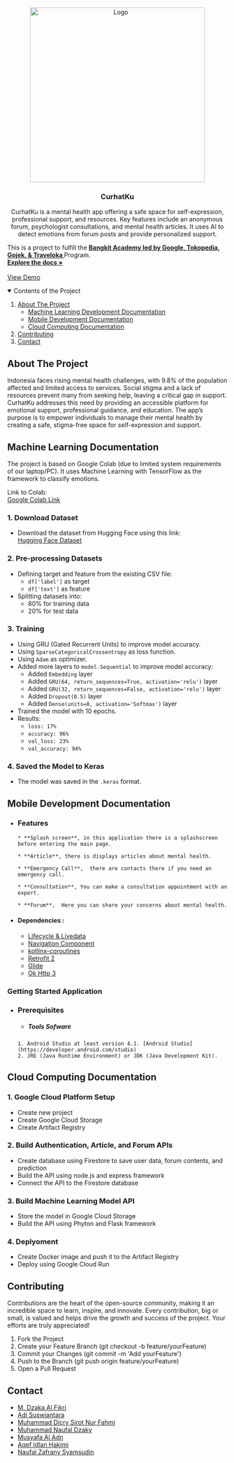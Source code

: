 
<br />
<p align="center">
  <a href="https://github.com/DzakaAl/CurhatKu">
    <img src="https://imgur.com/coJdGOZ" width='400dp' alt="Logo" >
  </a>

  <h3 align="center">CurhatKu</h3>

  <p align="center">
    CurhatKu is a mental health app offering a safe space for self-expression, professional support, and resources. Key features include an anonymous forum, psychologist consultations, and mental health articles. It uses AI to detect emotions from forum posts and provide personalized support.

   This is a project to fulfill the  <a href="https://grow.google/intl/id_id/bangkit/"><strong>Bangkit Academy led by Google, Tokopedia, Gojek, & Traveloka </strong></a>
   Program.
    <br />
    <a href="https://github.com/DzakaAl/CurhatKu"><strong>Explore the docs »</strong></a>
    <br />
    <br />
    <a href="https://github.com/DzakaAl/CurhatKu">View Demo</a>
  </p>
</p>

<details open="open">
  <summary>Contents of the Project</summary>
  <ol>
    <li>
      <a href="#about-the-project">About The Project</a>
      <ul>
        <li><a href="#machine-learning-documentation">Machine Learning Development Documentation</a></li>
        <li><a href="#mobile-development-documentation">Mobile Development Documentation</a></li>
        <li><a href="#cloud-computing-documentation">Cloud Computing Documentation</a></li>
      </ul>
    </li>
    <li><a href="#contributing">Contributing</a></li>
    <li><a href="#contact">Contact</a></li>
  </ol>
</details>

## About The Project

Indonesia faces rising mental health challenges, with 9.8% of the population affected and limited access to services. Social stigma and a lack of resources prevent many from seeking help, leaving a critical gap in support. CurhatKu addresses this need by providing an accessible platform for emotional support, professional guidance, and education. The app’s purpose is to empower individuals to manage their mental health by creating a safe, stigma-free space for self-expression and support.

## Machine Learning Documentation

The project is based on Google Colab (due to limited system requirements of our laptop/PC). It uses Machine Learning with TensorFlow as the framework to classify emotions.

Link to Colab:  
[Google Colab Link](https://colab.research.google.com/drive/1g_BbxB5QX2NYm4iZ8JkMhMbG0Ahtbz25?usp=sharing)

### 1. Download Dataset
  - Download the dataset from Hugging Face using this link:  
  [Hugging Face Dataset](https://huggingface.co/datasets/elvanromp/emosi)

### 2. Pre-processing Datasets
  - Defining target and feature from the existing CSV file:
    - `df['label']` as target
    - `df['text']` as feature
  - Splitting datasets into:
    - 80% for training data
    - 20% for test data

### 3. Training
   - Using GRU (Gated Recurrent Units) to improve model accuracy.
   - Using `SparseCategoricalCrossentropy` as loss function.
   - Using `Adam` as optimizer.
   - Added more layers to `model.Sequential` to improve model accuracy:
     - Added `Embedding` layer
     - Added `GRU(64, return_sequences=True, activation='relu')` layer
     - Added `GRU(32, return_sequences=False, activation='relu')` layer
     - Added `Dropout(0.5)` layer
     - Added `Dense(units=8, activation='Softmax')` layer
   - Trained the model with 10 epochs.
   - Results:
     - `loss: 17%`
     - `accuracy: 96%`
     - `val_loss: 23%`
     - `val_accuracy: 94%`

### 4. Saved the Model to Keras
  - The model was saved in the `.keras` format.

## Mobile Development Documentation
- ### Features

      * **Splash screen**, in this application there is a splashscreen before entering the main page.

      * **Article**, there is displays articles about mental health.

      * **Emergency Call**,  there are contacts there if you need an emergency call.

      * **Consultation**, You can make a consultation appointment with an expert.

      * **Forum**,  Here you can share your concerns about mental health.

* #### Dependencies :
  - [Lifecycle & Livedata](https://developer.android.com/jetpack/androidx/releases/lifecycle)
  - [Navigation Component](https://developer.android.com/jetpack/androidx/releases/navigation)
  - [kotlinx-coroutines](https://developer.android.com/kotlin/coroutines)    
  - [Retrofit 2](https://square.github.io/retrofit/)    
  - [Glide](https://github.com/bumptech/glide)    
  - [Ok Http 3](https://square.github.io/okhttp/)

### Getting Started Application

  - ### Prerequisites
       - ##### Tools Sofware
        1. Android Studio at least version 4.1. [Android Studio](https://developer.android.com/studio)
        2. JRE (Java Runtime Environment) or JDK (Java Development Kit).

## Cloud Computing Documentation

### 1. Google Cloud Platform Setup
- Create new project
- Create Google Cloud Storage 
- Create Artifact Registry

### 2. Build Authentication, Article, and Forum APIs
- Create database using Firestore to save user data, forum contents, and prediction
- Build the API using node.js and express framework 
- Connect the API to the Firestore database

### 3. Build Machine Learning Model API
- Store the model in Google Cloud Storage
- Build the API using Phyton and Flask framework

### 4. Deplyoment
- Create Docker image and push it to the Artifact Registry
- Deploy using Google Cloud Run

## Contributing

Contributions are the heart of the open-source community, making it an incredible space to learn, inspire, and innovate. Every contribution, big or small, is valued and helps drive the growth and success of the project. Your efforts are truly appreciated!

1. Fork the Project
2. Create your Feature Branch (git checkout -b feature/yourFeature)
3. Commit your Changes (git commit -m 'Add yourFeature')
4. Push to the Branch (git push origin feature/yourFeature)
5. Open a Pull Request

## Contact

- [M. Dzaka Al Fikri](https://www.linkedin.com/in/m-dzaka-al-fikri-7bba421a4/)
- [Adi Suswiantara](https://www.linkedin.com/in/adi-suswiantara-48643a252/)
- [Muhammad Dicry Sirot Nur Fahmi](https://www.linkedin.com/in/muhammad-dicry-sirot-nur-fahmi-a6b572216/)
- [Muhammad Naufal Dzaky](https://www.linkedin.com/in/muhammad-naufal-dzaky-85ab63269/)
- [Musyafa Al Adn](https://www.linkedin.com/in/musyafa-al-adn-30111526b/)
- [Aqef Idlan Hakimi](https://www.linkedin.com/in/aqief-hakimi-37ab5b27a/)
- [Naufal Zafrany Syamsudin](https://www.linkedin.com/in/naufal-zafrany-b77299327/)
